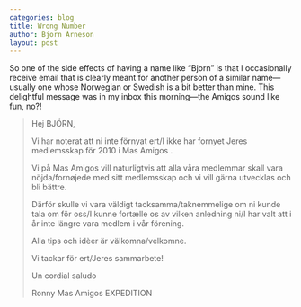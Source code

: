 ```yaml
--- 
categories: blog
title: Wrong Number
author: Bjorn Arneson 
layout: post 
---
```


So one of the side effects of having a name like &#8220;Bjorn&#8221; is that I occasionally receive email that is clearly meant for another person of a similar name&#8212;usually one whose Norwegian or Swedish is a bit better than mine. This delightful message was in my inbox this morning&#8212;the Amigos sound like fun, no?!

> Hej BJÖRN,
> 
> Vi  har noterat att ni inte förnyat ert/I ikke har fornyet Jeres medlemsskap för 2010 i Mas Amigos .
> 
> Vi på Mas Amigos vill naturligtvis att alla våra medlemmar skall vara nöjda/fornøjede med sitt medlemsskap och vi vill gärna utvecklas och bli bättre.
>
> Därför skulle vi vara väldigt tacksamma/taknemmelige  om ni kunde tala om för oss/I kunne fortælle os av vilken anledning ni/I har valt att i år inte längre vara medlem i vår förening.
> 
> Alla tips och idèer är välkomna/velkomne.
> 
> Vi tackar för ert/Jeres  sammarbete!
> 
> Un cordial saludo
> 
> Ronny 
> Mas Amigos
> EXPEDITION